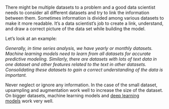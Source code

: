There might be multiple datasets to a problem and a good data scientist needs to consider all different datasets and try to link the information between them. Sometimes information is divided among various datasets to make it more readable. It’s a data scientist’s job to create a link, understand, and draw a correct picture of the data set while building the model.

Let’s look at an example:

_Generally, in time series analysis, we have yearly or monthly datasets. Machine learning models need to learn from all datasets for accurate predictive modeling. Similarly, there are datasets with lots of text data in one dataset and other features related to the text in other datasets. Consolidating these datasets to gain a correct understanding of the data is important._

Never neglect or ignore any information. In the case of the small dataset, upsampling and augmentation work well to increase the size of the dataset. On bigger datasets, machine learning models and [deep learning models](https://smartboost.com/blog/deep-learning-vs-neural-network/) work very well.